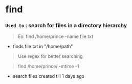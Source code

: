# find

### `Used to` : search for files in a directory hierarchy

> Ex: find /home/prince -name file.txt

- finds file.txt in "/home/path"

> Use regex for better searching

> find /home/prince/ -mtime -1

- search files created till 1 days ago
